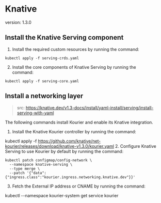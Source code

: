 # Knative 

version: 1.3.0

## Install the Knative Serving component

1. Install the required custom resources by running the command:

```
kubectl apply -f serving-crds.yaml
```

2. Install the core components of Knative Serving by running the command:

```
kubectl apply -f serving-core.yaml
```

## Install a networking layer

> src: https://knative.dev/v1.3-docs/install/yaml-install/serving/install-serving-with-yaml

The following commands install Kourier and enable its Knative integration.

1. Install the Knative Kourier controller by running the command:


kubectl apply -f https://github.com/knative/net-kourier/releases/download/knative-v1.3.0/kourier.yaml
2. Configure Knative Serving to use Kourier by default by running the command:

```
kubectl patch configmap/config-network \
  --namespace knative-serving \
  --type merge \
  --patch '{"data":{"ingress.class":"kourier.ingress.networking.knative.dev"}}'
```

3. Fetch the External IP address or CNAME by running the command:


kubectl --namespace kourier-system get service kourier